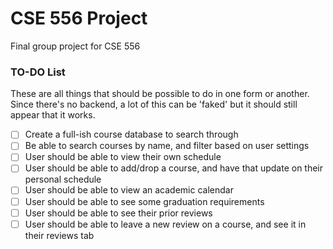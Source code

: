 # CSE 556 Project

Final group project for CSE 556

### TO-DO List

These are all things that should be possible to do in one form or another. Since there's no backend, a lot of this can be 'faked' but it should still appear that it works.

- [ ] Create a full-ish course database to search through
- [ ] Be able to search courses by name, and filter based on user settings
- [ ] User should be able to view their own schedule
- [ ] User should be able to add/drop a course, and have that update on their personal schedule
- [ ] User should be able to view an academic calendar
- [ ] User should be able to see some graduation requirements
- [ ] User should be able to see their prior reviews
- [ ] User should be able to leave a new review on a course, and see it in their reviews tab
